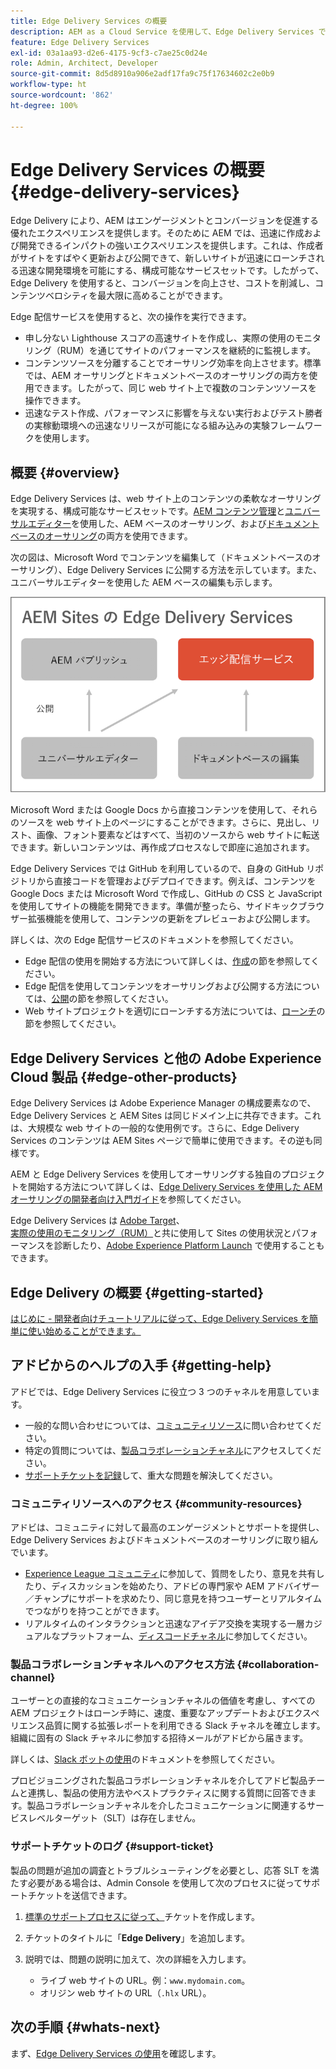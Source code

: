 ```yaml
---
title: Edge Delivery Services の概要
description: AEM as a Cloud Service を使用して、Edge Delivery Services で提供されるパフォーマンスと完璧な Lighthouse スコアを活用する方法について説明します。
feature: Edge Delivery Services
exl-id: 03a1aa93-d2e6-4175-9cf3-c7ae25c0d24e
role: Admin, Architect, Developer
source-git-commit: 8d5d8910a906e2adf17fa9c75f17634602c2e0b9
workflow-type: ht
source-wordcount: '862'
ht-degree: 100%

---
```



# Edge Delivery Services の概要 {#edge-delivery-services}

Edge Delivery により、AEM はエンゲージメントとコンバージョンを促進する優れたエクスペリエンスを提供します。そのために AEM では、迅速に作成および開発できるインパクトの強いエクスペリエンスを提供します。これは、作成者がサイトをすばやく更新および公開できて、新しいサイトが迅速にローンチされる迅速な開発環境を可能にする、構成可能なサービスセットです。したがって、Edge Delivery を使用すると、コンバージョンを向上させ、コストを削減し、コンテンツベロシティを最大限に高めることができます。

Edge 配信サービスを使用すると、次の操作を実行できます。

* 申し分ない Lighthouse スコアの高速サイトを作成し、実際の使用のモニタリング（RUM）を通じてサイトのパフォーマンスを継続的に監視します。
* コンテンツソースを分離することでオーサリング効率を向上させます。標準では、AEM オーサリングとドキュメントベースのオーサリングの両方を使用できます。したがって、同じ web サイト上で複数のコンテンツソースを操作できます。
* 迅速なテスト作成、パフォーマンスに影響を与えない実行およびテスト勝者の実稼動環境への迅速なリリースが可能になる組み込みの実験フレームワークを使用します。

## 概要 {#overview}

Edge Delivery Services は、web サイト上のコンテンツの柔軟なオーサリングを実現する、構成可能なサービスセットです。[AEM コンテンツ管理](https://experienceleague.adobe.com/docs/experience-manager-cloud-service/content/sites/authoring/getting-started/concepts.html?lang=ja)と[ユニバーサルエディター](/help/sites-cloud/authoring/universal-editor/authoring.md)を使用した、AEM ベースのオーサリング、および[ドキュメントベースのオーサリング](https://www.aem.live/docs/authoring)の両方を使用できます。

次の図は、Microsoft Word でコンテンツを編集して（ドキュメントベースのオーサリング）、Edge Delivery Services に公開する方法を示しています。また、ユニバーサルエディターを使用した AEM ベースの編集も示します。

![Edge Delivery のアーキテクチャ](assets/AEM-with-EDS-publishing-simple2.png)

Microsoft Word または Google Docs から直接コンテンツを使用して、それらのソースを web サイト上のページにすることができます。さらに、見出し、リスト、画像、フォント要素などはすべて、当初のソースから web サイトに転送できます。新しいコンテンツは、再作成プロセスなしで即座に追加されます。

Edge Delivery Services では GitHub を利用しているので、自身の GitHub リポジトリから直接コードを管理およびデプロイできます。例えば、コンテンツを Google Docs または Microsoft Word で作成し、GitHub の CSS と JavaScript を使用してサイトの機能を開発できます。準備が整ったら、サイドキックブラウザー拡張機能を使用して、コンテンツの更新をプレビューおよび公開します。

詳しくは、次の Edge 配信サービスのドキュメントを参照してください。

* Edge 配信の使用を開始する方法について詳しくは、[作成](https://www.aem.live/docs/#build)の節を参照してください。
* Edge 配信を使用してコンテンツをオーサリングおよび公開する方法については、[公開](https://www.aem.live/docs/authoring)の節を参照してください。
* Web サイトプロジェクトを適切にローンチする方法については、[ローンチ](https://www.aem.live/docs/#launch)の節を参照してください。

## Edge Delivery Services と他の Adobe Experience Cloud 製品 {#edge-other-products}

Edge Delivery Services は Adobe Experience Manager の構成要素なので、Edge Delivery Services と AEM Sites は同じドメイン上に共存できます。これは、大規模な web サイトの一般的な使用例です。さらに、Edge Delivery Services のコンテンツは AEM Sites ページで簡単に使用できます。その逆も同様です。

AEM と Edge Delivery Services を使用してオーサリングする独自のプロジェクトを開始する方法について詳しくは、[Edge Delivery Services を使用した AEM オーサリングの開発者向け入門ガイド](/help/edge/aem-authoring/edge-dev-getting-started.md)を参照してください。

Edge Delivery Services は [Adobe Target](https://www.aem.live/developer/target-integration)、[実際の使用のモニタリング（RUM）](https://www.aem.live/developer/rum)と共に使用して Sites の使用状況とパフォーマンスを診断したり、[Adobe Experience Platform Launch](https://experienceleague.adobe.com/ja/docs/experience-platform/tags/home) で使用することもできます。

## Edge Delivery の概要 {#getting-started}

[はじめに - 開発者向けチュートリアルに従って、Edge Delivery Services を簡単に使い始めることができます。](https://www.aem.live/developer/tutorial)

## アドビからのヘルプの入手 {#getting-help}

アドビでは、Edge Delivery Services に役立つ 3 つのチャネルを用意しています。

* 一般的な問い合わせについては、[コミュニティリソース](#community-resources)に問い合わせてください。
* 特定の質問については、[製品コラボレーションチャネル](#collaboration-channel)にアクセスしてください。
* [サポートチケットを記録](#support-ticket)して、重大な問題を解決してください。

### コミュニティリソースへのアクセス {#community-resources}

アドビは、コミュニティに対して最高のエンゲージメントとサポートを提供し、Edge Delivery Services およびドキュメントベースのオーサリングに取り組んでいます。

* [Experience League コミュニティ](https://adobe.ly/3Q6kTKl)に参加して、質問をしたり、意見を共有したり、ディスカッションを始めたり、アドビの専門家や AEM アドバイザー／チャンプにサポートを求めたり、同じ意見を持つユーザーとリアルタイムでつながりを持つことができます。
* リアルタイムのインタラクションと迅速なアイデア交換を実現する一層カジュアルなプラットフォーム、[ディスコードチャネル](https://discord.gg/aem-live)に参加してください。

### 製品コラボレーションチャネルへのアクセス方法 {#collaboration-channel}

ユーザーとの直接的なコミュニケーションチャネルの価値を考慮し、すべての AEM プロジェクトはローンチ時に、速度、重要なアップデートおよびエクスペリエンス品質に関する拡張レポートを利用できる Slack チャネルを確立します。組織に固有の Slack チャネルに参加する招待メールがアドビから届きます。

詳しくは、[Slack ボットの使用](https://www.aem.live/docs/slack)のドキュメントを参照してください。

プロビジョニングされた製品コラボレーションチャネルを介してアドビ製品チームと連携し、製品の使用方法やベストプラクティスに関する質問に回答できます。製品コラボレーションチャネルを介したコミュニケーションに関連するサービスレベルターゲット（SLT）は存在しません。

### サポートチケットのログ {#support-ticket}

製品の問題が追加の調査とトラブルシューティングを必要とし、応答 SLT を満たす必要がある場合は、Admin Console を使用して次のプロセスに従ってサポートチケットを送信できます。

1. [標準のサポートプロセスに従って、](https://experienceleague.adobe.com/?support-tab=home#support)チケットを作成します。
1. チケットのタイトルに「**Edge Delivery**」を追加します。
1. 説明では、問題の説明に加えて、次の詳細を入力します。

   * ライブ web サイトの URL。例：`www.mydomain.com`。
   * オリジン web サイトの URL（`.hlx` URL）。

## 次の手順 {#whats-next}

まず、[Edge Delivery Services の使用](/help/edge/using.md)を確認します。
